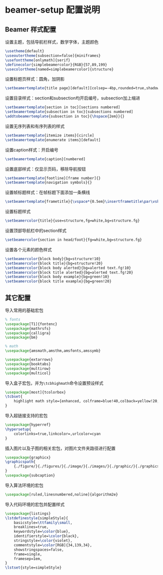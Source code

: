 # beamer-setup 配置说明

## Beamer 样式配置

设置主题，包括导航栏样式，数学字体，主题颜色
```latex
\usetheme{default}
\useoutertheme[subsection=false]{miniframes}
\usefonttheme[onlymath]{serif}
\definecolor{simplebeamercolor}{RGB}{57,89,199}
\usecolortheme[named=simplebeamercolor]{structure}
```

设置标题页样式：圆角，加阴影
```latex
\setbeamertemplate{title page}[default][colsep=-4bp,rounded=true,shadow=true]
```

设置目录样式：section和subsection均开启编号，subsection加上缩进
```latex
\setbeamertemplate{section in toc}[sections numbered]
\setbeamertemplate{subsection in toc}[subsections numbered]
\addtobeamertemplate{subsection in toc}{\hspace{2em}}{}
```

设置无序列表和有序列表的样式
```latex
\setbeamertemplate{itemize items}[circle]
\setbeamertemplate{enumerate items}[default]
```

设置caption样式：开启编号
```latex
\setbeamertemplate{caption}[numbered]
```

设置底部样式：仅显示页码，移除导航按钮
```latex
\setbeamertemplate{footline}[frame number]{}
\setbeamertemplate{navigation symbols}{}
```

设置帧标题样式：在帧标题下面添加一条横线
```latex
\setbeamertemplate{frametitle}{\vspace*{0.5em}\insertframetitle\par\vskip-6pt\hrulefill\vspace{-0.1em}}
```

设置标题样式
```latex
\setbeamercolor{title}{use=structure,fg=white,bg=structure.fg}
```

设置顶部导航栏中的section样式
```latex
\setbeamercolor{section in head/foot}{fg=white,bg=structure.fg}
```

设置各个元素的颜色样式
```latex
\setbeamercolor{block body}{bg=structure!10}
\setbeamercolor{block title}{bg=structure!20}
\setbeamercolor{block body alerted}{bg=alerted text.fg!10}
\setbeamercolor{block title alerted}{bg=alerted text.fg!20}
\setbeamercolor{block body example}{bg=green!10}
\setbeamercolor{block title example}{bg=green!20}
```

## 其它配置

导入常用的基础宏包
```latex
% fonts
\usepackage[T1]{fontenc}
\usepackage{mathrsfs}
\usepackage{calligra}
\usepackage{bm}

% math
\usepackage{amsmath,amsthm,amsfonts,amssymb}

\usepackage{extarrows}
\usepackage{booktabs}
\usepackage{multirow}
\usepackage{multicol}
```

导入盒子宏包，并为`\tcbhighmath`命令设置预设样式
```latex
\usepackage[most]{tcolorbox}
\tcbset{
    highlight math style={enhanced, colframe=blue!40,colback=yellow!20,arc=4pt,boxrule=1pt}
}
```

导入超链接支持的宏包
```latex
\usepackage{hyperref}
\hypersetup{
    colorlinks=true,linkcolor=,urlcolor=cyan
}
```

插入图片以及子图的相关宏包，对图片文件夹路径进行配置
```latex
\usepackage{graphicx}
\graphicspath{
    {./figure/}{./figures/}{./image/}{./images/}{./graphic/}{./graphics/}{./picture/}{./pictures/}
}
\usepackage{subcaption}
```

导入算法环境的宏包
```latex
\usepackage[ruled,linesnumbered,noline]{algorithm2e}
```

导入代码环境的宏包并配置样式
```latex
\usepackage{listings}
\lstdefinestyle{simpleStyle}{
    basicstyle=\ttfamily\small,
    breaklines=true,
    keywordstyle=\color{blue},
    identifierstyle=\color{black},
    stringstyle=\color{violet},
    commentstyle=\color[RGB]{34,139,34},
    showstringspaces=false,
    frame=single,
    framesep=1em,
}
\lstset{style=simpleStyle}
